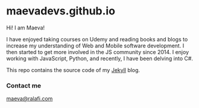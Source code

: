 # maevadevs.github.io

Hi! I am Maeva!

I have enjoyed taking courses on Udemy and reading books and blogs to increase my understanding of Web and Mobile software development. I then started to get more involved in the JS community since 2014. I enjoy working with JavaScript, Python, and recently, I have been delving into C#.

This repo contains the source code of my [Jekyll](https://github.com/jekyll/jekyll) blog.

### Contact me

[maeva@ralafi.com](mailto:maeva@ralafi.com)
